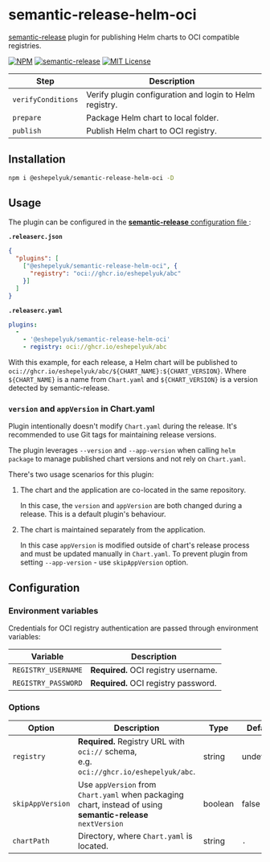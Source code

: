 # semantic-release-helm-oci

[semantic-release](https://github.com/semantic-release/semantic-release) plugin
for publishing Helm charts to OCI compatible registries.

[![NPM](https://img.shields.io/npm/v/@eshepelyuk/semantic-release-helm-oci?logo=npm&style=for-the-badge)](https://www.npmjs.com/package/@eshepelyuk/semantic-release-helm-oci)
[![semantic-release](https://img.shields.io/badge/%20%20%F0%9F%93%A6%F0%9F%9A%80-semantic--release-e10079.svg?style=for-the-badge)](https://github.com/semantic-release/semantic-release)
[![MIT License](https://img.shields.io/github/license/eshepelyuk/semantic-release-helm-oci?logo=mit&style=for-the-badge)](https://opensource.org/licenses/MIT)

| Step               | Description                                              |
| ------------------ | -------------------------------------------------------- |
| `verifyConditions` | Verify plugin configuration and login to Helm registry.  |
| `prepare`          | Package Helm chart to local folder.                      |
| `publish`          | Publish Helm chart to OCI registry.                      |

## Installation

```bash
npm i @eshepelyuk/semantic-release-helm-oci -D
```

## Usage

The plugin can be configured in the [**semantic-release** configuration file
](https://github.com/semantic-release/semantic-release/blob/master/docs/usage/configuration.md#configuration):

**`.releaserc.json`**
```json
{
  "plugins": [
    ["@eshepelyuk/semantic-release-helm-oci", {
      "registry": "oci://ghcr.io/eshepelyuk/abc"
    }]
  ]
}
```

**`.releaserc.yaml`**
```yaml
plugins:
  -
    - '@eshepelyuk/semantic-release-helm-oci'
    - registry: oci://ghcr.io/eshepelyuk/abc
```

With this example, for each release, a Helm chart will be published to
`oci://ghcr.io/eshepelyuk/abc/${CHART_NAME}:${CHART_VERSION}`.
Where `${CHART_NAME}` is a name from `Chart.yaml`
and `${CHART_VERSION}` is a version detected by semantic-release.

### `version` and `appVersion` in Chart.yaml

Plugin intentionally doesn't modify `Chart.yaml` during the release.
It's recommended to use Git tags for maintaining release versions.

The plugin leverages `--version` and `--app-version` when calling `helm package`
to manage published chart versions and not rely on `Chart.yaml`.

There's two usage scenarios for this plugin:

1. The chart and the application are co-located in the same repository.

    In this case, the `version` and `appVersion` are both changed during a release.
    This is a default plugin's behaviour.

1. The chart is maintained separately from the application.

    In this case `appVersion` is modified outside of chart's release process
    and must be updated manually in `Chart.yaml`.
    To prevent plugin from setting `--app-version` - use `skipAppVersion` option.

## Configuration

### Environment variables

Credentials for OCI registry authentication are passed through environment variables:

| Variable            | Description                          |
| ------------------- | ------------------------------------ |
| `REGISTRY_USERNAME` | **Required.** OCI registry username. |
| `REGISTRY_PASSWORD` | **Required.** OCI registry password. |

### Options

| Option            | Description                                                       | Type      | Default   |
| ------------------|-------------------------------------------------------------------|-----------|-----------|
| `registry`        | **Required.** Registry URL with `oci://` schema,<br>e.g. `oci://ghcr.io/eshepelyuk/abc`.                      | string    | undefined |
| `skipAppVersion`  | Use `appVersion` from `Chart.yaml` when packaging chart, instead of using **semantic-release** `nextVersion`  | boolean   | false     |
| `chartPath`       | Directory, where `Chart.yaml` is located.                                                                     | string    | `.`       |
